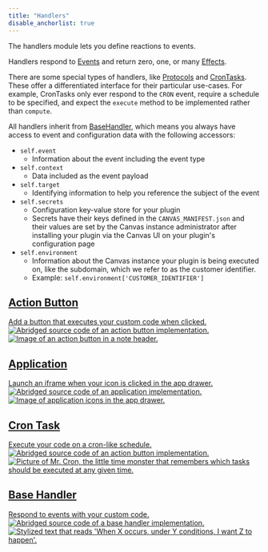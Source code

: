 ```yaml
---
title: "Handlers"
disable_anchorlist: true
---
```


The handlers module lets you define reactions to events.

Handlers respond to [Events](/sdk/events/) and return zero, one, or many [Effects](/sdk/effects/).

There are some special types of handlers, like [Protocols](/sdk/protocols/)
and [CronTasks](/sdk/handlers-crontask/). These offer a differentiated
interface for their particular use-cases. For example, CronTasks only ever
respond to the `CRON` event, require a schedule to be specified, and expect
the `execute` method to be implemented rather than `compute`.

All handlers inherit from [BaseHandler](/sdk/handlers-basehandler/), which
means you always have access to event and configuration data with the
following accessors:
- `self.event`
  - Information about the event including the event type
- `self.context`
  - Data included as the event payload
- `self.target`
  - Identifying information to help you reference the subject of the event
- `self.secrets`
  - Configuration key-value store for your plugin
  - Secrets have their keys defined in the `CANVAS_MANIFEST.json` and their
    values are set by the Canvas instance administrator after installing your
plugin via the Canvas UI on your plugin's configuration page
- `self.environment`
  - Information about the Canvas instance your plugin is being executed on,
    like the subdomain, which we refer to as the customer identifier.
  - Example: `self.environment['CUSTOMER_IDENTIFIER']`

<div class="handler-cards">
    <a href="/sdk/handlers-action-buttons/">
        <div class="handler-card">
            <div class="handler-card-header">
                <h2>Action Button</h2>
                <span>Add a button that executes your custom code when clicked.</span>
            </div>
            <img class="hover-primary" src="/assets/images/sdk/handlers/ActionButton.png" alt="Abridged source code of an action button implementation."/>
            <img class="hover-secondary" src="/assets/images/sdk/handlers/action-button-in-action.png" alt="Image of an action button in a note header."/>
        </div>
    </a>
    <a href="/sdk/handlers-applications/">
        <div class="handler-card">
            <div class="handler-card-header">
                <h2>Application</h2>
                <span>Launch an iframe when your icon is clicked in the app drawer.</span>
            </div>
            <img class="hover-primary" src="/assets/images/sdk/handlers/Application-cropped.png" alt="Abridged source code of an application implementation."/>
            <img class="hover-secondary" src="/assets/images/sdk/handlers/application-applied.png" alt="Image of application icons in the app drawer."/>
        </div>
    </a>
    <a href="/sdk/handlers-crontask/">
        <div class="handler-card">
            <div class="handler-card-header">
                <h2>Cron Task</h2>
                <span>Execute your code on a cron-like schedule.</span>
            </div>
            <img class="hover-primary" src="/assets/images/sdk/handlers/CronTask-cropped.png" alt="Abridged source code of an action button implementation."/>
            <img class="hover-secondary" src="/assets/images/sdk/handlers/mr-cron.png" alt="Picture of Mr. Cron, the little time monster that remembers which tasks should be executed at any given time."/>
        </div>
    </a>
    <a href="/sdk/handlers-basehandler/">
        <div class="handler-card">
            <div class="handler-card-header">
                <h2>Base Handler</h2>
                <span>Respond to events with your custom code.</span>
            </div>
            <img class="hover-primary" src="/assets/images/sdk/handlers/BaseHandler-cropped.png" alt="Abridged source code of a base handler implementation."/>
            <img class="hover-secondary" src="/assets/images/sdk/handlers/base-handler-can-lend-a-hand.png" alt="Stylized text that reads 'When X occurs, under Y conditions, I want Z to happen'."/>
        </div>
    </a>
</div>


<br/>
<br/>
<br/>
<br/>

